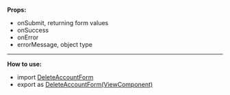 <p>
<b>Props:</b>
<ul>
<li>onSubmit, returning form values</li>
<li>onSuccess</li>
<li>onError</li>
<li>errorMessage, object type</li>
</ul>
</p>
<hr />
<p>
<b>How to use: </b>
<ul>
<li>import <u>DeleteAccountForm</u></li>
<li>export as <u>DeleteAccountForm(ViewComponent)</u></li>
</ul>
